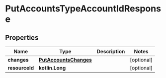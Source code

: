 
# PutAccountsTypeAccountIdResponse

## Properties
| Name | Type | Description | Notes |
| ------------ | ------------- | ------------- | ------------- |
| **changes** | [**PutAccountsChanges**](PutAccountsChanges.md) |  |  [optional] |
| **resourceId** | **kotlin.Long** |  |  [optional] |



